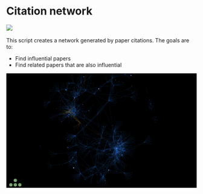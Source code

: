 # Citation network

![](network.gif)

This script creates a network generated by paper citations. The goals are to:
- Find influential papers 
- Find related papers that are also influential


![Screenshot](network.png)
